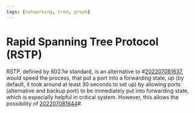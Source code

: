 ```yaml
---
tags: [networking, tree, graph]
---
```


# Rapid Spanning Tree Protocol (RSTP)

RSTP, defined by 802.1w standard, is an alternative to #[202207081637](202207081637.md), would speed the process, that put a port into a forwarding state, up (by default, it took around at least 30 seconds to set up) by allowing ports (alternative and backup port) to be immediately put into forwarding state, which is especially helpful in critical system. However, this allows the possibility of [202207081644](202207081644.md)#.